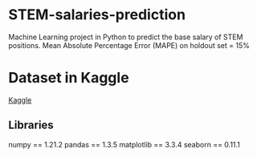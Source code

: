 # STEM-salaries-prediction
Machine Learning project in Python to predict the base salary of STEM positions.
Mean Absolute Percentage Error (MAPE) on holdout set = 15%

# Dataset in Kaggle
[Kaggle](https://www.kaggle.com/jackogozaly/data-science-and-stem-salaries)

## Libraries
numpy == 1.21.2
pandas == 1.3.5
matplotlib == 3.3.4
seaborn == 0.11.1
